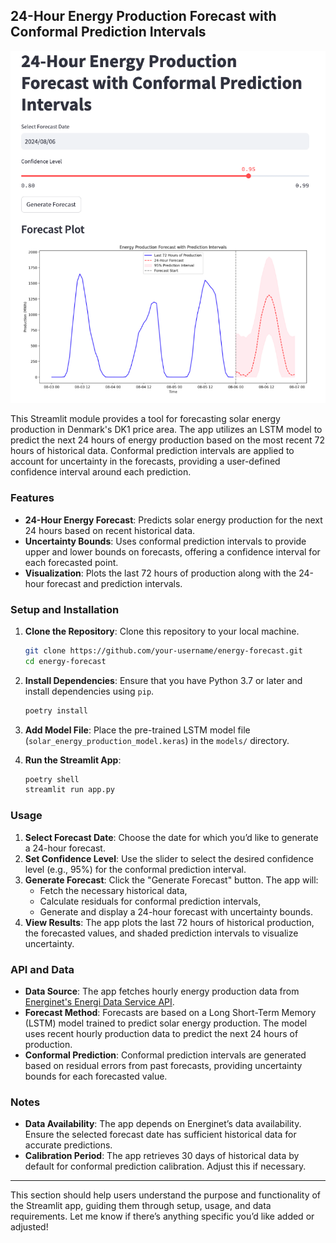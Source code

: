 ## 24-Hour Energy Production Forecast with Conformal Prediction Intervals

![Streamlit dashboard with conformal predictions](./plots/Screenshot%202024-10-28%20at%2012.58.02.png)

This Streamlit module provides a tool for forecasting solar energy production in Denmark's DK1 price area. The app utilizes an LSTM model to predict the next 24 hours of energy production based on the most recent 72 hours of historical data. Conformal prediction intervals are applied to account for uncertainty in the forecasts, providing a user-defined confidence interval around each prediction.

### Features
- **24-Hour Energy Forecast**: Predicts solar energy production for the next 24 hours based on recent historical data.
- **Uncertainty Bounds**: Uses conformal prediction intervals to provide upper and lower bounds on forecasts, offering a confidence interval for each forecasted point.
- **Visualization**: Plots the last 72 hours of production along with the 24-hour forecast and prediction intervals.

### Setup and Installation
1. **Clone the Repository**: Clone this repository to your local machine.
    ```bash
    git clone https://github.com/your-username/energy-forecast.git
    cd energy-forecast
    ```

2. **Install Dependencies**: Ensure that you have Python 3.7 or later and install dependencies using `pip`.
    ```bash
    poetry install
    ```

3. **Add Model File**: Place the pre-trained LSTM model file (`solar_energy_production_model.keras`) in the `models/` directory.

4. **Run the Streamlit App**:
    ```bash
    poetry shell
    streamlit run app.py
    ```

### Usage
1. **Select Forecast Date**: Choose the date for which you’d like to generate a 24-hour forecast.
2. **Set Confidence Level**: Use the slider to select the desired confidence level (e.g., 95%) for the conformal prediction interval.
3. **Generate Forecast**: Click the "Generate Forecast" button. The app will:
   - Fetch the necessary historical data,
   - Calculate residuals for conformal prediction intervals,
   - Generate and display a 24-hour forecast with uncertainty bounds.
4. **View Results**: The app plots the last 72 hours of historical production, the forecasted values, and shaded prediction intervals to visualize uncertainty.

### API and Data
- **Data Source**: The app fetches hourly energy production data from [Energinet's Energi Data Service API](https://api.energidataservice.dk/).
- **Forecast Method**: Forecasts are based on a Long Short-Term Memory (LSTM) model trained to predict solar energy production. The model uses recent hourly production data to predict the next 24 hours of production.
- **Conformal Prediction**: Conformal prediction intervals are generated based on residual errors from past forecasts, providing uncertainty bounds for each forecasted value.

### Notes
- **Data Availability**: The app depends on Energinet’s data availability. Ensure the selected forecast date has sufficient historical data for accurate predictions.
- **Calibration Period**: The app retrieves 30 days of historical data by default for conformal prediction calibration. Adjust this if necessary.

---

This section should help users understand the purpose and functionality of the Streamlit app, guiding them through setup, usage, and data requirements. Let me know if there’s anything specific you’d like added or adjusted!
